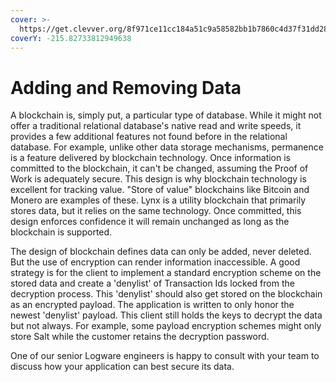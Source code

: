 ```yaml
---
cover: >-
  https://get.clevver.org/8f971ce11cc184a51c9a58582bb1b7860c4d37f31dd281cdc45f9604977bdbd1.png
coverY: -215.82733812949638
---
```


# Adding and Removing Data

A blockchain is, simply put, a particular type of database. While it might not offer a traditional relational database's native read and write speeds, it provides a few additional features not found before in the relational database. For example, unlike other data storage mechanisms, permanence is a feature delivered by blockchain technology. Once information is committed to the blockchain, it can't be changed, assuming the Proof of Work is adequately secure. This design is why blockchain technology is excellent for tracking value. "Store of value" blockchains like Bitcoin and Monero are examples of these. Lynx is a utility blockchain that primarily stores data, but it relies on the same technology. Once committed, this design enforces confidence it will remain unchanged as long as the blockchain is supported.

The design of blockchain defines data can only be added, never deleted. But the use of encryption can render information inaccessible. A good strategy is for the client to implement a standard encryption scheme on the stored data and create a 'denylist' of Transaction Ids locked from the decryption process. This 'denylist' should also get stored on the blockchain as an encrypted payload. The application is written to only honor the newest 'denylist' payload. This client still holds the keys to decrypt the data but not always. For example, some payload encryption schemes might only store Salt while the customer retains the decryption password.

One of our senior Logware engineers is happy to consult with your team to discuss how your application can best secure its data.
